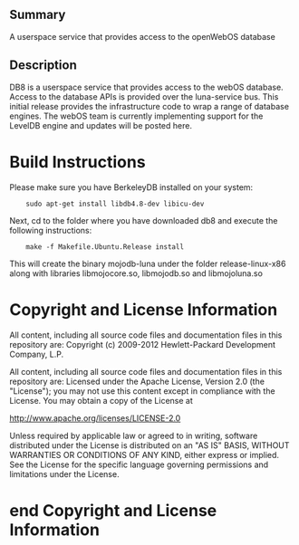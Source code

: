 Summary
-------
A userspace service that provides access to the openWebOS database

Description
-----------
DB8 is a userspace service that provides access to the webOS database.  Access to the database APIs is provided over the luna-service bus.  This initial release provides the infrastructure code to wrap a range of database engines.  The webOS team is currently implementing support for the LevelDB engine and updates will be posted here.

# Build Instructions 

Please make sure you have BerkeleyDB installed on your system:

        sudo apt-get install libdb4.8-dev libicu-dev

Next, cd to the folder where you have downloaded db8 and execute the following instructions:

        make -f Makefile.Ubuntu.Release install

This will create the binary mojodb-luna under the folder release-linux-x86 along with libraries libmojocore.so, libmojodb.so and libmojoluna.so

# Copyright and License Information

All content, including all source code files and documentation files in this repository are:
 Copyright (c) 2009-2012 Hewlett-Packard Development Company, L.P.

All content, including all source code files and documentation files in this repository are:
Licensed under the Apache License, Version 2.0 (the "License");
you may not use this content except in compliance with the License.
You may obtain a copy of the License at

http://www.apache.org/licenses/LICENSE-2.0

Unless required by applicable law or agreed to in writing, software
distributed under the License is distributed on an "AS IS" BASIS,
WITHOUT WARRANTIES OR CONDITIONS OF ANY KIND, either express or implied.
See the License for the specific language governing permissions and
limitations under the License.

# end Copyright and License Information


